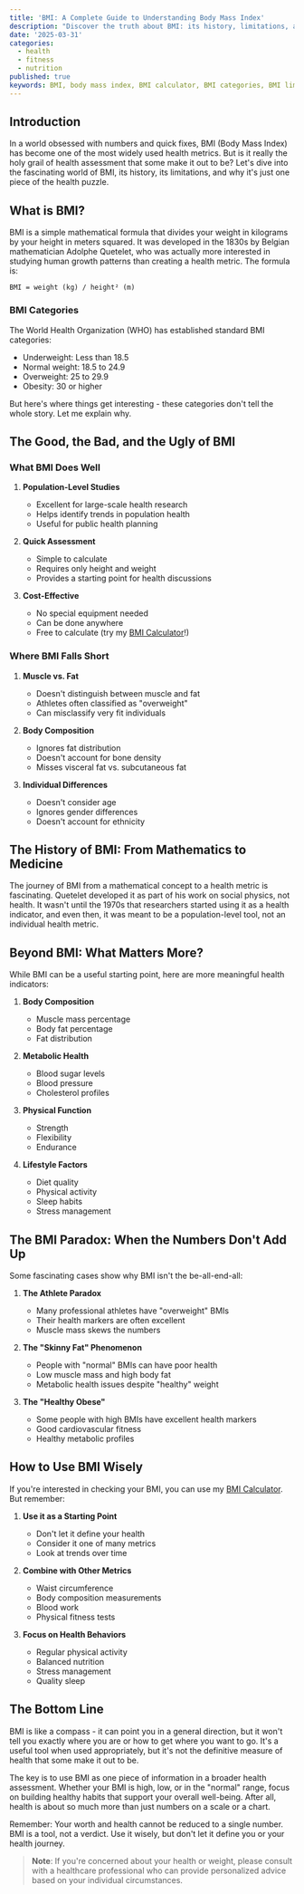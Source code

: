 ```yaml
---
title: 'BMI: A Complete Guide to Understanding Body Mass Index'
description: "Discover the truth about BMI: its history, limitations, and why it's just one piece of the health puzzle. Learn how to interpret your BMI score and what other factors matter more for your health."
date: '2025-03-31'
categories:
  - health
  - fitness
  - nutrition
published: true
keywords: BMI, body mass index, BMI calculator, BMI categories, BMI limitations, BMI vs body fat, healthy BMI range, BMI chart, BMI formula, BMI meaning, BMI interpretation, BMI accuracy, BMI alternatives, body composition, health metrics, weight management, fitness goals, health assessment, body measurements, health indicators.
---
```


## Introduction

In a world obsessed with numbers and quick fixes, BMI (Body Mass Index) has become one of the most widely used health metrics. But is it really the holy grail of health assessment that some make it out to be? Let's dive into the fascinating world of BMI, its history, its limitations, and why it's just one piece of the health puzzle.

## What is BMI?

BMI is a simple mathematical formula that divides your weight in kilograms by your height in meters squared. It was developed in the 1830s by Belgian mathematician Adolphe Quetelet, who was actually more interested in studying human growth patterns than creating a health metric. The formula is:

```
BMI = weight (kg) / height² (m)
```

### BMI Categories

The World Health Organization (WHO) has established standard BMI categories:

- Underweight: Less than 18.5
- Normal weight: 18.5 to 24.9
- Overweight: 25 to 29.9
- Obesity: 30 or higher

But here's where things get interesting - these categories don't tell the whole story. Let me explain why.

## The Good, the Bad, and the Ugly of BMI

### What BMI Does Well

1. **Population-Level Studies**

   - Excellent for large-scale health research
   - Helps identify trends in population health
   - Useful for public health planning

2. **Quick Assessment**

   - Simple to calculate
   - Requires only height and weight
   - Provides a starting point for health discussions

3. **Cost-Effective**
   - No special equipment needed
   - Can be done anywhere
   - Free to calculate (try my [BMI Calculator](/tools/bmi-calculator)!)

### Where BMI Falls Short

1. **Muscle vs. Fat**

   - Doesn't distinguish between muscle and fat
   - Athletes often classified as "overweight"
   - Can misclassify very fit individuals

2. **Body Composition**

   - Ignores fat distribution
   - Doesn't account for bone density
   - Misses visceral fat vs. subcutaneous fat

3. **Individual Differences**
   - Doesn't consider age
   - Ignores gender differences
   - Doesn't account for ethnicity

## The History of BMI: From Mathematics to Medicine

The journey of BMI from a mathematical concept to a health metric is fascinating. Quetelet developed it as part of his work on social physics, not health. It wasn't until the 1970s that researchers started using it as a health indicator, and even then, it was meant to be a population-level tool, not an individual health metric.

## Beyond BMI: What Matters More?

While BMI can be a useful starting point, here are more meaningful health indicators:

1. **Body Composition**

   - Muscle mass percentage
   - Body fat percentage
   - Fat distribution

2. **Metabolic Health**

   - Blood sugar levels
   - Blood pressure
   - Cholesterol profiles

3. **Physical Function**

   - Strength
   - Flexibility
   - Endurance

4. **Lifestyle Factors**
   - Diet quality
   - Physical activity
   - Sleep habits
   - Stress management

## The BMI Paradox: When the Numbers Don't Add Up

Some fascinating cases show why BMI isn't the be-all-end-all:

1. **The Athlete Paradox**

   - Many professional athletes have "overweight" BMIs
   - Their health markers are often excellent
   - Muscle mass skews the numbers

2. **The "Skinny Fat" Phenomenon**

   - People with "normal" BMIs can have poor health
   - Low muscle mass and high body fat
   - Metabolic health issues despite "healthy" weight

3. **The "Healthy Obese"**
   - Some people with high BMIs have excellent health markers
   - Good cardiovascular fitness
   - Healthy metabolic profiles

## How to Use BMI Wisely

If you're interested in checking your BMI, you can use my [BMI Calculator](/tools/bmi-calculator). But remember:

1. **Use it as a Starting Point**

   - Don't let it define your health
   - Consider it one of many metrics
   - Look at trends over time

2. **Combine with Other Metrics**

   - Waist circumference
   - Body composition measurements
   - Blood work
   - Physical fitness tests

3. **Focus on Health Behaviors**
   - Regular physical activity
   - Balanced nutrition
   - Stress management
   - Quality sleep

## The Bottom Line

BMI is like a compass - it can point you in a general direction, but it won't tell you exactly where you are or how to get where you want to go. It's a useful tool when used appropriately, but it's not the definitive measure of health that some make it out to be.

The key is to use BMI as one piece of information in a broader health assessment. Whether your BMI is high, low, or in the "normal" range, focus on building healthy habits that support your overall well-being. After all, health is about so much more than just numbers on a scale or a chart.

Remember: Your worth and health cannot be reduced to a single number. BMI is a tool, not a verdict. Use it wisely, but don't let it define you or your health journey.

> **Note**: If you're concerned about your health or weight, please consult with a healthcare professional who can provide personalized advice based on your individual circumstances.
